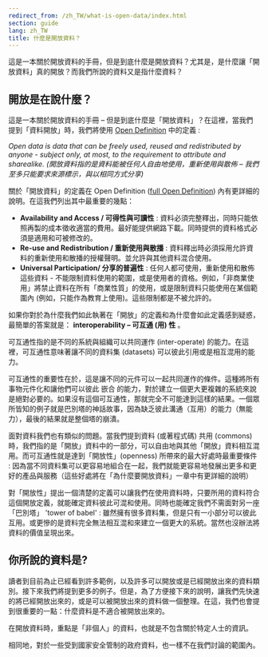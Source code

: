 ```yaml
---
redirect_from: /zh_TW/what-is-open-data/index.html
section: guide
lang: zh_TW
title: 什麼是開放資料？
---
```


這是一本關於開放資料的手冊，但是到底什麼是開放資料？尤其是，是什麼讓「開放資料」真的開放？而我們所說的資料又是指什麼資料？

## 開放是在說什麼？

這是一本關於開放資料的手冊 – 但是到底什麼是「開放資料」？在這裡，當我們提到「資料開放」時，我們將使用 [Open Definition](http://opendefinition.org/) 中的定義 :

*Open data is data that can be freely used, reused and redistributed by anyone - subject only, at most, to the requirement to attribute and sharealike. (開放資料指的是資料能被任何人自由地使用，重新使用與散佈 – 我們至多只能要求來源標示，與以相同方式分享)*

關於「開放資料」的定義在 Open Definition ([full Open Definition](http://opendefinition.org/okd/)) 內有更詳細的說明。在這我們列出其中最重要的幾點：

-   **Availability and Access / 可得性與可讀性** : 資料必須完整釋出，同時只能依照再製的成本徵收適當的費用。最好能提供網路下載。同時提供的資料格式必須是適用和可被修改的。
-   **Re-use and Redistribution / 重新使用與散播** : 資料釋出時必須採用允許資料的重新使用和散播的授權聲明。並允許與其他資料混合使用。
-   **Universal Participation/ 分享的普遍性** : 任何人都可使用，重新使用和散佈這些資料 - 不能限制資料使用的範圍，或是使用者的資格。例如，「非商業使用」將禁止資料在所有「商業性質」的使用，或是限制資料只能使用在某個範圍內 (例如，只能作為教育上使用)。這些限制都是不被允許的。

如果你對於為什麼我們如此執著在「開放」的定義和為什麼會如此定義感到疑惑，最簡單的答案就是： **interoperability – 可互通 (用) 性** 。

可互通性指的是不同的系統與組織可以共同運作 (inter-operate) 的能力。在這裡，可互通性意味著讓不同的資料集 (datasets) 可以彼此引用或是相互混用的能力。

可互通性的重要性在於，這是讓不同的元件可以一起共同運作的條件。這種將所有事物元件化和讓他們可以彼此 嵌合 的能力，對於建立一個更大更複雜的系統來說是絕對必要的。如果沒有這個可互通性，那就完全不可能達到這樣的結果。一個眾所皆知的例子就是巴別塔的神話故事，因為缺乏彼此溝通（互用）的能力（無能力），最後的結果就是整個塔的崩潰。

面對資料我們也有類似的問題。當我們提到資料 (或著程式碼) 共用 (commons) 時，我們指的是「開放」資料中的一部分，可以自由地與其他「開放」資料相互混用。而可互通性就是達到「開放性」(openness) 所帶來的最大好處時最重要條件 : 因為當不同資料集可以更容易地組合在一起，我們就能更容易地發展出更多和更好的產品與服務（這些好處將在「為什麼要開放資料」一章中有更詳細的說明）

對「開放性」提出一個清楚的定義可以讓我們在使用資料時，只要所用的資料符合這個開放定義，就能確定資料彼此可混和使用。同時也能確定我們不需面對另一座「巴別塔」 'tower of babel' : 雖然擁有很多資料集，但是只有一小部分可以彼此互用。或更慘的是資料完全無法相互混和來建立一個更大的系統。當然也沒辦法將資料的價值呈現出來。

## 你所說的資料是?

讀者到目前為止已經看到許多範例，以及許多可以開放或是已經開放出來的資料類別。接下來我們將提到更多的例子。但是，為了方便接下來的說明，讓我們先快速的將已經開放出來的，或是可以被開放出來的資料做一個整理。在這，我們也會提到很重要的一點：什麼資料是不適合被開放出來的。

在開放資料時，重點是「非個人」的資料，也就是不包含關於特定人士的資訊。

相同地，對於一些受到國家安全管制的政府資料，也一樣不在我們討論的範圍內。
